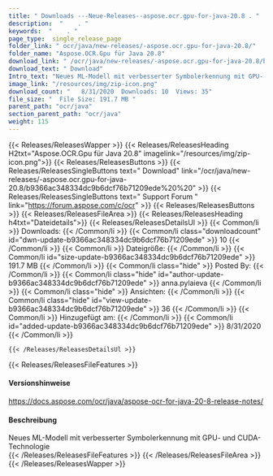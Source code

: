 ```yaml
---
title: " Downloads ---Neue-Releases--aspose.ocr.gpu-for-java-20.8 . "
description:  "    . " 
keywords:  "    . " 
page_type:  single_release_page
folder_link: " ocr/java/new-releases/-aspose.ocr.gpu-for-java-20.8/"
folder_name: "Aspose.OCR.Gpu für Java 20.8"
download_link: " /ocr/java/new-releases/-aspose.ocr.gpu-for-java-20.8/b9366ac348334dc9b6dcf76b71209ede"
download_text: " Download"
Intro_text: "Neues ML-Modell mit verbesserter Symbolerkennung mit GPU- und CUDA-Technologie"
image_link: "/resources/img/zip-icon.png"
download_count: "   8/31/2020  Downloads: 10  Views: 35"
file_size: "  File Size: 191.7 MB "
parent_path: "ocr/java"
section_parent_path: "ocr/java"
weight: 115
---
```


{{< Releases/ReleasesWapper >}}
  {{< Releases/ReleasesHeading H2txt="Aspose.OCR.Gpu für Java 20.8" imagelink="/resources/img/zip-icon.png">}}
  {{< Releases/ReleasesButtons >}}
    {{< Releases/ReleasesSingleButtons text=" Download" link="/ocr/java/new-releases/-aspose.ocr.gpu-for-java-20.8/b9366ac348334dc9b6dcf76b71209ede%20%20" >}}
    {{< Releases/ReleasesSingleButtons text=" Support Forum " link="https://forum.aspose.com/c/ocr" >}}
  {{< Releases/ReleasesButtons >}}
  {{< Releases/ReleasesFileArea >}}
    {{< Releases/ReleasesHeading h4txt="Dateidetails">}}
    {{< Releases/ReleasesDetailsUl >}}
            {{< Common/li >}} Downloads: {{< /Common/li >}}
      {{< Common/li class="downloadcount" id="dwn-update-b9366ac348334dc9b6dcf76b71209ede" >}} 10 {{< /Common/li >}}
      {{< Common/li >}} Dateigröße: {{< /Common/li >}}
      {{< Common/li id="size-update-b9366ac348334dc9b6dcf76b71209ede" >}} 191.7 MB {{< /Common/li >}} 
      {{< Common/li  class="hide" >}} Posted By: {{< /Common/li >}} 
      {{< Common/li class="hide" id="author-update-b9366ac348334dc9b6dcf76b71209ede" >}} anna.pylaieva {{< /Common/li >}}
      {{< Common/li class="hide" >}} Ansichten: {{< /Common/li >}}
      {{< Common/li class="hide" id="view-update-b9366ac348334dc9b6dcf76b71209ede" >}} 36 {{< /Common/li >}}
      {{< Common/li >}} Hinzugefügt am: {{< /Common/li >}}
      {{< Common/li id="added-update-b9366ac348334dc9b6dcf76b71209ede" >}} 8/31/2020 {{< /Common/li >}} 

    {{< /Releases/ReleasesDetailsUl >}}

  {{< Releases/ReleasesFileFeatures >}}
      <h4>Versionshinweise</h4><div> <a href="https://docs.aspose.com/ocr/java/aspose-ocr-for-java-20-8-release-notes/">https://docs.aspose.com/ocr/java/aspose-ocr-for-java-20-8-release-notes/</a></div><h4> Beschreibung</h4><div class="HTMLDescription"> Neues ML-Modell mit verbesserter Symbolerkennung mit GPU- und CUDA-Technologie</div>
  {{< /Releases/ReleasesFileFeatures >}}
 {{< /Releases/ReleasesFileArea >}}
{{< /Releases/ReleasesWapper >}}



